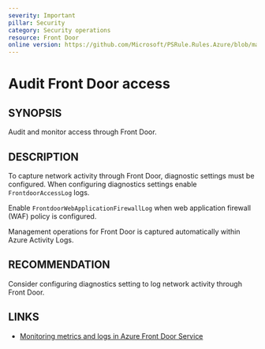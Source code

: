 ```yaml
---
severity: Important
pillar: Security
category: Security operations
resource: Front Door
online version: https://github.com/Microsoft/PSRule.Rules.Azure/blob/main/docs/rules/en/Azure.FrontDoor.Logs.md
---
```


# Audit Front Door access

## SYNOPSIS

Audit and monitor access through Front Door.

## DESCRIPTION

To capture network activity through Front Door, diagnostic settings must be configured.
When configuring diagnostics settings enable `FrontdoorAccessLog` logs.

Enable `FrontdoorWebApplicationFirewallLog` when web application firewall (WAF) policy is configured.

Management operations for Front Door is captured automatically within Azure Activity Logs.

## RECOMMENDATION

Consider configuring diagnostics setting to log network activity through Front Door.

## LINKS

- [Monitoring metrics and logs in Azure Front Door Service](https://docs.microsoft.com/en-us/azure/frontdoor/front-door-diagnostics#diagnostic-logging)
